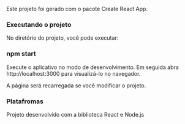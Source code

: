 Este projeto foi gerado com o pacote Create React App.

### Executando o projeto
No diretório do projeto, você pode executar:

### npm start
Execute o aplicativo no modo de desenvolvimento. Em seguida
abra http://localhost:3000 para visualizá-lo no navegador.

A página será recarregada se você modificar o projeto.

### Platafromas
Projeto desenvolvido com a biblioteca React e Node.js



